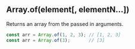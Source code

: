 ## Array.of(element[, elementN...])

Returns an array from the passed in arguments.

```js
const arr = Array.of(1, 2, 3); // [1, 2, 3]
const arr = Array.of(3);       // [3]
```